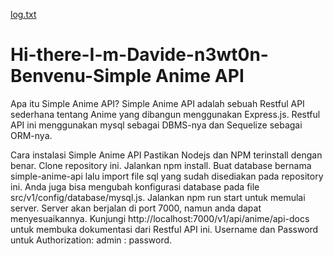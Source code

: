 [log.txt](https://github.com/Harryelric/Hi-there-I-m-Davide-n3wt0n-Benvenu-/files/6961306/log.txt)
# Hi-there-I-m-Davide-n3wt0n-Benvenu-Simple Anime API
Apa itu Simple Anime API?
Simple Anime API adalah sebuah Restful API sederhana tentang Anime yang dibangun menggunakan Express.js. Restful API ini menggunakan mysql sebagai DBMS-nya dan Sequelize sebagai ORM-nya.

Cara instalasi Simple Anime API
Pastikan Nodejs dan NPM terinstall dengan benar.
Clone repository ini.
Jalankan npm install.
Buat database bernama simple-anime-api lalu import file sql yang sudah disediakan pada repository ini. Anda juga bisa mengubah konfigurasi database pada file src/v1/config/database/mysql.js.
Jalankan npm run start untuk memulai server. Server akan berjalan di port 7000, namun anda dapat menyesuaikannya.
Kunjungi http://localhost:7000/v1/api/anime/api-docs untuk membuka dokumentasi dari Restful API ini.
Username dan Password untuk Authorization: admin : password.
